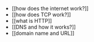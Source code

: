 - [[how does the internet work?]]
- [[how does TCP work?]]
- [[what is HTTP]]
- [[DNS and how it works?]]
- [[domain name and URL]]
